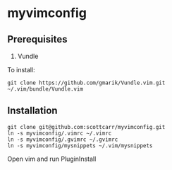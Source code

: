 myvimconfig
===========

Prerequisites
-------------

1. Vundle

To install: 

    git clone https://github.com/gmarik/Vundle.vim.git ~/.vim/bundle/Vundle.vim

Installation
------------

    git clone git@github.com:scottcarr/myvimconfig.git
    ln -s myvimconfig/.vimrc ~/.vimrc
    ln -s myvimconfig/.gvimrc ~/.gvimrc
    ln -s myvimconfig/mysnippets ~/.vim/mysnippets

Open vim and run PluginInstall
